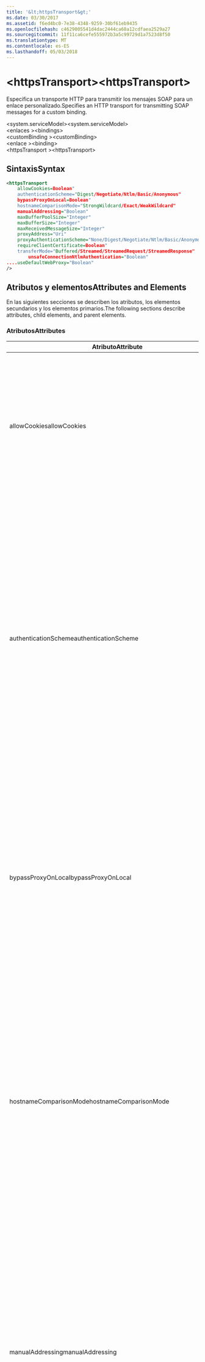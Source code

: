 ```yaml
---
title: '&lt;httpsTransport&gt;'
ms.date: 03/30/2017
ms.assetid: f6ed4bc0-7e38-4348-9259-30bf61eb9435
ms.openlocfilehash: c4629005541d4dac2444ca68a12cdfaea2529a27
ms.sourcegitcommit: 11f11ca6cefe555972b3a5c99729d1a7523d8f50
ms.translationtype: MT
ms.contentlocale: es-ES
ms.lasthandoff: 05/03/2018
---
```

# <a name="lthttpstransportgt"></a><span data-ttu-id="1d81f-102">&lt;httpsTransport&gt;</span><span class="sxs-lookup"><span data-stu-id="1d81f-102">&lt;httpsTransport&gt;</span></span>
<span data-ttu-id="1d81f-103">Especifica un transporte HTTP para transmitir los mensajes SOAP para un enlace personalizado.</span><span class="sxs-lookup"><span data-stu-id="1d81f-103">Specifies an HTTP transport for transmitting SOAP messages for a custom binding.</span></span>  
  
 <span data-ttu-id="1d81f-104">\<system.serviceModel></span><span class="sxs-lookup"><span data-stu-id="1d81f-104">\<system.serviceModel></span></span>  
<span data-ttu-id="1d81f-105">\<enlaces ></span><span class="sxs-lookup"><span data-stu-id="1d81f-105">\<bindings></span></span>  
<span data-ttu-id="1d81f-106">\<customBinding ></span><span class="sxs-lookup"><span data-stu-id="1d81f-106">\<customBinding></span></span>  
<span data-ttu-id="1d81f-107">\<enlace ></span><span class="sxs-lookup"><span data-stu-id="1d81f-107">\<binding></span></span>  
<span data-ttu-id="1d81f-108">\<httpsTransport ></span><span class="sxs-lookup"><span data-stu-id="1d81f-108">\<httpsTransport></span></span>  
  
## <a name="syntax"></a><span data-ttu-id="1d81f-109">Sintaxis</span><span class="sxs-lookup"><span data-stu-id="1d81f-109">Syntax</span></span>  
  
```xml  
<httpsTransport  
    allowCookies=Boolean"  
    authenticationScheme="Digest/Negotiate/Ntlm/Basic/Anonymous"  
    bypassProxyOnLocal=Boolean"  
    hostnameComparisonMode="StrongWildcard/Exact/WeakWildcard"  
    manualAddressing="Boolean"  
    maxBufferPoolSize="Integer"  
    maxBufferSize="Integer"  
    maxReceivedMessageSize="Integer"  
    proxyAddress="Uri"  
    proxyAuthenticationScheme="None/Digest/Negotiate/Ntlm/Basic/Anonymous"        realm="String"  
    requireClientCertificate=Boolean"  
    transferMode="Buffered/Streamed/StreamedRequest/StreamedResponse"  
        unsafeConnectionNtlmAuthentication="Boolean"  
....useDefaultWebProxy="Boolean"  
/>  
```  
  
## <a name="attributes-and-elements"></a><span data-ttu-id="1d81f-110">Atributos y elementos</span><span class="sxs-lookup"><span data-stu-id="1d81f-110">Attributes and Elements</span></span>  
 <span data-ttu-id="1d81f-111">En las siguientes secciones se describen los atributos, los elementos secundarios y los elementos primarios.</span><span class="sxs-lookup"><span data-stu-id="1d81f-111">The following sections describe attributes, child elements, and parent elements.</span></span>  
  
### <a name="attributes"></a><span data-ttu-id="1d81f-112">Atributos</span><span class="sxs-lookup"><span data-stu-id="1d81f-112">Attributes</span></span>  
  
|<span data-ttu-id="1d81f-113">Atributo</span><span class="sxs-lookup"><span data-stu-id="1d81f-113">Attribute</span></span>|<span data-ttu-id="1d81f-114">Descripción</span><span class="sxs-lookup"><span data-stu-id="1d81f-114">Description</span></span>|  
|---------------|-----------------|  
|<span data-ttu-id="1d81f-115">allowCookies</span><span class="sxs-lookup"><span data-stu-id="1d81f-115">allowCookies</span></span>|<span data-ttu-id="1d81f-116">Un valor booleano que especifica si el cliente acepta las cookies y las propaga en solicitudes futuras.</span><span class="sxs-lookup"><span data-stu-id="1d81f-116">A Boolean value that specifies whether the client accepts cookies and propagates them on future requests.</span></span> <span data-ttu-id="1d81f-117">De manera predeterminada, es `false`.</span><span class="sxs-lookup"><span data-stu-id="1d81f-117">The default is `false`.</span></span><br /><br /> <span data-ttu-id="1d81f-118">Puede usar este atributo al interactuar con los servicios Web ASMX que utilizan cookies.</span><span class="sxs-lookup"><span data-stu-id="1d81f-118">You can use this attribute when you interact with ASMX Web services that use cookies.</span></span> <span data-ttu-id="1d81f-119">De esta manera, puede estar seguro de que las cookies devueltas del servidor se copian automáticamente en todas las solicitudes de cliente futuras para ese servicio.</span><span class="sxs-lookup"><span data-stu-id="1d81f-119">In this way, you can be sure that the cookies returned from the server are automatically copied to all future client requests for that service.</span></span>|  
|<span data-ttu-id="1d81f-120">authenticationScheme</span><span class="sxs-lookup"><span data-stu-id="1d81f-120">authenticationScheme</span></span>|<span data-ttu-id="1d81f-121">Especifica el protocolo utilizado para autenticar solicitudes de cliente que son procesadas por un agente de escucha HTTP.</span><span class="sxs-lookup"><span data-stu-id="1d81f-121">Specifies the protocol used to authenticate client requests being processed by an HTTP listener.</span></span> <span data-ttu-id="1d81f-122">Los valores válidos son los siguientes:</span><span class="sxs-lookup"><span data-stu-id="1d81f-122">Valid values include the following:</span></span><br /><br /> <span data-ttu-id="1d81f-123">-Digest: Especifica la autenticación implícita.</span><span class="sxs-lookup"><span data-stu-id="1d81f-123">-   Digest: Specifies digest authentication.</span></span><br /><span data-ttu-id="1d81f-124">-Negotiate: Negocia con el cliente para determinar el esquema de autenticación.</span><span class="sxs-lookup"><span data-stu-id="1d81f-124">-   Negotiate: Negotiates with the client to determine the authentication scheme.</span></span> <span data-ttu-id="1d81f-125">Si cliente y el servidor son compatibles con Kerberos, se utiliza; de lo contrario, se utiliza NTLM.</span><span class="sxs-lookup"><span data-stu-id="1d81f-125">If both client and server support Kerberos, it is used; otherwise, NTLM is used.</span></span><br /><span data-ttu-id="1d81f-126">-Ntlm: Especifica la autenticación NTLM.</span><span class="sxs-lookup"><span data-stu-id="1d81f-126">-   Ntlm: Specifies NTLM authentication.</span></span><br /><span data-ttu-id="1d81f-127">-Basic: Especifica la autenticación básica.</span><span class="sxs-lookup"><span data-stu-id="1d81f-127">-   Basic: Specifies basic authentication.</span></span><br /><span data-ttu-id="1d81f-128">-Anonymous: Especifica la autenticación anónima.</span><span class="sxs-lookup"><span data-stu-id="1d81f-128">-   Anonymous: Specifies anonymous authentication.</span></span><br /><br /> <span data-ttu-id="1d81f-129">El valor predeterminado es Anonymous.</span><span class="sxs-lookup"><span data-stu-id="1d81f-129">The default is Anonymous.</span></span> <span data-ttu-id="1d81f-130">Este atributo es del tipo <xref:System.Net.AuthenticationSchemes>.</span><span class="sxs-lookup"><span data-stu-id="1d81f-130">This attribute is of type <xref:System.Net.AuthenticationSchemes>.</span></span> <span data-ttu-id="1d81f-131">Se puede establecer este atributo sólo una vez.</span><span class="sxs-lookup"><span data-stu-id="1d81f-131">This attribute can only be set once.</span></span>|  
|<span data-ttu-id="1d81f-132">bypassProxyOnLocal</span><span class="sxs-lookup"><span data-stu-id="1d81f-132">bypassProxyOnLocal</span></span>|<span data-ttu-id="1d81f-133">Valor de tipo booleano que indica si se omitirá el servidor proxy para las direcciones locales.</span><span class="sxs-lookup"><span data-stu-id="1d81f-133">A Boolean value that indicates whether to bypass the proxy server for local addresses.</span></span> <span data-ttu-id="1d81f-134">De manera predeterminada, es `false`.</span><span class="sxs-lookup"><span data-stu-id="1d81f-134">The default is `false`.</span></span><br /><br /> <span data-ttu-id="1d81f-135">Una dirección local es la que está en la LAN local o intranet.</span><span class="sxs-lookup"><span data-stu-id="1d81f-135">A local address is one that is on the local LAN or intranet.</span></span><br /><br /> <span data-ttu-id="1d81f-136">Windows Communication Foundation (WCF) siempre omite el proxy si la dirección de servicio comienza con http://localhost.</span><span class="sxs-lookup"><span data-stu-id="1d81f-136">Windows Communication Foundation (WCF) always ignores the proxy if the service address begins with http://localhost.</span></span><br /><br /> <span data-ttu-id="1d81f-137">Debería utilizar el nombre del host en lugar del localhost si desea que los clientes pasen por un proxy al comunicarse con los servicios en el mismo equipo.</span><span class="sxs-lookup"><span data-stu-id="1d81f-137">You should use the host name rather than localhost if you want clients to go through a proxy when talking to services on the same machine.</span></span>|  
|<span data-ttu-id="1d81f-138">hostnameComparisonMode</span><span class="sxs-lookup"><span data-stu-id="1d81f-138">hostnameComparisonMode</span></span>|<span data-ttu-id="1d81f-139">Especifica el modo de comparación de nombres de host HTTP usado para analizar los URI.</span><span class="sxs-lookup"><span data-stu-id="1d81f-139">Specifies the HTTP hostname comparison mode used to parse URIs.</span></span> <span data-ttu-id="1d81f-140">Los valores válidos son</span><span class="sxs-lookup"><span data-stu-id="1d81f-140">Valid values are,</span></span><br /><br /> <span data-ttu-id="1d81f-141">-StrongWildcard: ("+") coincide con todos los posibles nombres del host en el contexto de esquema especificado, puerto y URI relativo.</span><span class="sxs-lookup"><span data-stu-id="1d81f-141">-   StrongWildcard: ("+") matches all possible hostnames in the context of the specified scheme, port and relative URI.</span></span><br /><span data-ttu-id="1d81f-142">-Exacto: ningún carácter comodín</span><span class="sxs-lookup"><span data-stu-id="1d81f-142">-   Exact: no wildcards</span></span><br /><span data-ttu-id="1d81f-143">-WeakWildcard: ("\*") coincide con todo posible nombre de host en el contexto de esquema especificado, puerto y URI relativo con los que no se han coincidido explícitamente o a través del mecanismo de carácter comodín fuerte.</span><span class="sxs-lookup"><span data-stu-id="1d81f-143">-   WeakWildcard: ("\*") matches all possible hostname in the context of the specified scheme, port and relative UIR that have not been matched explicitly or through the strong wildcard mechanism.</span></span><br /><br /> <span data-ttu-id="1d81f-144">El valor predeterminado es StrongWildcard.</span><span class="sxs-lookup"><span data-stu-id="1d81f-144">The default is StrongWildcard.</span></span> <span data-ttu-id="1d81f-145">Este atributo es del tipo `System.ServiceModel.HostnameComparison`.</span><span class="sxs-lookup"><span data-stu-id="1d81f-145">This attribute is of type `System.ServiceModel.HostnameComparison`.</span></span>|  
|<span data-ttu-id="1d81f-146">manualAddressing</span><span class="sxs-lookup"><span data-stu-id="1d81f-146">manualAddressing</span></span>|<span data-ttu-id="1d81f-147">Un valor booleano que permite al usuario tomar el control del direccionamiento del mensaje.</span><span class="sxs-lookup"><span data-stu-id="1d81f-147">A Boolean value that enables the user to take control of message addressing.</span></span> <span data-ttu-id="1d81f-148">Esta propiedad normalmente se usa en escenarios del enrutador, donde la aplicación determina a cuál de los destinos va a enviar un mensaje.</span><span class="sxs-lookup"><span data-stu-id="1d81f-148">This property is usually used in router scenarios, where the application determines which one of several destinations to send a message to.</span></span><br /><br /> <span data-ttu-id="1d81f-149">Si se establece en `true`, el canal supone que el mensaje ya se ha direccionado y no le agrega ninguna información adicional.</span><span class="sxs-lookup"><span data-stu-id="1d81f-149">When set to `true`, the channel assumes the message has already been addressed and does not add any additional information to it.</span></span> <span data-ttu-id="1d81f-150">El usuario puede direccionar a continuación individualmente cada mensaje.</span><span class="sxs-lookup"><span data-stu-id="1d81f-150">The user can then address every message individually.</span></span><br /><br /> <span data-ttu-id="1d81f-151">Cuando se establece en `false`, la Windows Communication Foundation predeterminada (WCF) que direcciona el mecanismo crea automáticamente las direcciones para todos los mensajes.</span><span class="sxs-lookup"><span data-stu-id="1d81f-151">When set to `false`, the default Windows Communication Foundation (WCF) addressing mechanism automatically creates addresses for all messages.</span></span><br /><br /> <span data-ttu-id="1d81f-152">De manera predeterminada, es `false`.</span><span class="sxs-lookup"><span data-stu-id="1d81f-152">The default is `false`.</span></span>|  
|<span data-ttu-id="1d81f-153">maxBufferPoolSize</span><span class="sxs-lookup"><span data-stu-id="1d81f-153">maxBufferPoolSize</span></span>|<span data-ttu-id="1d81f-154">Un entero positivo que especifica el tamaño máximo del grupo de búferes.</span><span class="sxs-lookup"><span data-stu-id="1d81f-154">A positive integer that specifies the maximum size of the buffer pool.</span></span> <span data-ttu-id="1d81f-155">El valor predeterminado es 524288.</span><span class="sxs-lookup"><span data-stu-id="1d81f-155">The default is 524288.</span></span><br /><br /> <span data-ttu-id="1d81f-156">Muchas partes de los búferes de uso WCF.</span><span class="sxs-lookup"><span data-stu-id="1d81f-156">Many parts of WCF use buffers.</span></span> <span data-ttu-id="1d81f-157">Crear y destruir búferes cada vez que se usan es caro, y la recolección de elementos no utilizados para los búferes también es cara.</span><span class="sxs-lookup"><span data-stu-id="1d81f-157">Creating and destroying buffers each time they are used is expensive, and garbage collection for buffers is also expensive.</span></span> <span data-ttu-id="1d81f-158">Con grupos de búferes, puede tomar un búfer del grupo, usarlo y devolverlo al grupo una vez haya terminado.</span><span class="sxs-lookup"><span data-stu-id="1d81f-158">With buffer pools, you can take a buffer from the pool, use it, and return it to the pool once you are done.</span></span> <span data-ttu-id="1d81f-159">Así se evita la sobrecarga al crear y destruir búferes.</span><span class="sxs-lookup"><span data-stu-id="1d81f-159">Thus the overhead in creating and destroying buffers is avoided.</span></span>|  
|<span data-ttu-id="1d81f-160">maxBufferSize</span><span class="sxs-lookup"><span data-stu-id="1d81f-160">maxBufferSize</span></span>|<span data-ttu-id="1d81f-161">Un entero positivo que especifica el tamaño máximo del búfer.</span><span class="sxs-lookup"><span data-stu-id="1d81f-161">A positive integer that specifies the maximum size of the buffer.</span></span> <span data-ttu-id="1d81f-162">El valor predeterminado es 524288.</span><span class="sxs-lookup"><span data-stu-id="1d81f-162">The default is 524288</span></span>|  
|<span data-ttu-id="1d81f-163">maxReceivedMessageSize</span><span class="sxs-lookup"><span data-stu-id="1d81f-163">maxReceivedMessageSize</span></span>|<span data-ttu-id="1d81f-164">Un entero positivo que especifica el tamaño del mensaje permitido máximo que se puede recibir.</span><span class="sxs-lookup"><span data-stu-id="1d81f-164">A positive integer that specifies the maximum allowable message size that can be received.</span></span> <span data-ttu-id="1d81f-165">El valor predeterminado es 65536.</span><span class="sxs-lookup"><span data-stu-id="1d81f-165">The default is 65536.</span></span>|  
|<span data-ttu-id="1d81f-166">proxyAddress</span><span class="sxs-lookup"><span data-stu-id="1d81f-166">proxyAddress</span></span>|<span data-ttu-id="1d81f-167">Un URI que especifica la dirección del proxy HTTP.</span><span class="sxs-lookup"><span data-stu-id="1d81f-167">A URI that specifies the address of the HTTP proxy.</span></span> <span data-ttu-id="1d81f-168">Si `useSystemWebProxy` es `true`, este valor debe ser `null`.</span><span class="sxs-lookup"><span data-stu-id="1d81f-168">If `useSystemWebProxy` is `true`, this setting must be `null`.</span></span> <span data-ttu-id="1d81f-169">De manera predeterminada, es `null`.</span><span class="sxs-lookup"><span data-stu-id="1d81f-169">The default is `null`.</span></span>|  
|<span data-ttu-id="1d81f-170">proxyAuthenticationScheme</span><span class="sxs-lookup"><span data-stu-id="1d81f-170">proxyAuthenticationScheme</span></span>|<span data-ttu-id="1d81f-171">Especifica el protocolo utilizado para autenticar solicitudes de cliente que son procesadas por un proxy HTTP.</span><span class="sxs-lookup"><span data-stu-id="1d81f-171">Specifies the protocol used for authenticating client requests being processed by an HTTP proxy.</span></span> <span data-ttu-id="1d81f-172">Los valores válidos son los siguientes:</span><span class="sxs-lookup"><span data-stu-id="1d81f-172">Valid values include the following:</span></span><br /><br /> <span data-ttu-id="1d81f-173">-None: No se realiza la autenticación.</span><span class="sxs-lookup"><span data-stu-id="1d81f-173">-   None: No authentication is performed.</span></span><br /><span data-ttu-id="1d81f-174">-Digest: Especifica la autenticación implícita.</span><span class="sxs-lookup"><span data-stu-id="1d81f-174">-   Digest: Specifies digest authentication.</span></span><br /><span data-ttu-id="1d81f-175">-Negotiate: Negocia con el cliente para determinar el esquema de autenticación.</span><span class="sxs-lookup"><span data-stu-id="1d81f-175">-   Negotiate: Negotiates with the client to determine the authentication scheme.</span></span> <span data-ttu-id="1d81f-176">Si cliente y el servidor son compatibles con Kerberos, se utiliza; de lo contrario, se utiliza NTLM.</span><span class="sxs-lookup"><span data-stu-id="1d81f-176">If both client and server support Kerberos, it is used; otherwise, NTLM is used.</span></span><br /><span data-ttu-id="1d81f-177">-Ntlm: Especifica la autenticación NTLM.</span><span class="sxs-lookup"><span data-stu-id="1d81f-177">-   Ntlm: Specifies NTLM authentication.</span></span><br /><span data-ttu-id="1d81f-178">-Basic: Especifica la autenticación básica.</span><span class="sxs-lookup"><span data-stu-id="1d81f-178">-   Basic: Specifies basic authentication.</span></span><br /><span data-ttu-id="1d81f-179">-Anonymous: Especifica la autenticación anónima.</span><span class="sxs-lookup"><span data-stu-id="1d81f-179">-   Anonymous: Specifies anonymous authentication.</span></span><br /><span data-ttu-id="1d81f-180">-IntegratedWindowsAuthentication: Especifica la autenticación de Windows.</span><span class="sxs-lookup"><span data-stu-id="1d81f-180">-   IntegratedWindowsAuthentication: Specifies Windows authentication.</span></span><br /><br /> <span data-ttu-id="1d81f-181">El valor predeterminado es Anonymous.</span><span class="sxs-lookup"><span data-stu-id="1d81f-181">The default is Anonymous.</span></span> <span data-ttu-id="1d81f-182">Este atributo es del tipo <xref:System.Net.AuthenticationSchemes>.</span><span class="sxs-lookup"><span data-stu-id="1d81f-182">This attribute is of type <xref:System.Net.AuthenticationSchemes>.</span></span>|  
|<span data-ttu-id="1d81f-183">realm</span><span class="sxs-lookup"><span data-stu-id="1d81f-183">realm</span></span>|<span data-ttu-id="1d81f-184">Una cadena que especifica el dominio kerberos que se utilizará en el proxy/servidor.</span><span class="sxs-lookup"><span data-stu-id="1d81f-184">A string that specifies the realm to use on the proxy/server.</span></span> <span data-ttu-id="1d81f-185">El valor predeterminado es una cadena vacía.</span><span class="sxs-lookup"><span data-stu-id="1d81f-185">The default is an empty string.</span></span><br /><br /> <span data-ttu-id="1d81f-186">Los servidores usan los dominios para particionar recursos protegidos.</span><span class="sxs-lookup"><span data-stu-id="1d81f-186">Servers use realms to partition protected resources.</span></span> <span data-ttu-id="1d81f-187">Cada partición puede tener su propio esquema de autenticación y/o base de datos de autorización.</span><span class="sxs-lookup"><span data-stu-id="1d81f-187">Each partition can have its own authentication scheme and/or authorization database.</span></span> <span data-ttu-id="1d81f-188">Los dominios sólo se utilizan para la autenticación básica e implícita.</span><span class="sxs-lookup"><span data-stu-id="1d81f-188">Realms are used only for basic and digest authentication.</span></span> <span data-ttu-id="1d81f-189">Cuando un cliente se autentica correctamente, la autenticación es válida para todos los recursos de un dominio kerberos determinado.</span><span class="sxs-lookup"><span data-stu-id="1d81f-189">After a client successfully authenticates, the authentication is valid for all resources in a given realm.</span></span> <span data-ttu-id="1d81f-190">Para obtener una descripción detallada de los dominios, consulte RFC 2617 en http://www.ietf.org.</span><span class="sxs-lookup"><span data-stu-id="1d81f-190">For a detailed description of realms, see RFC 2617 at http://www.ietf.org.</span></span>|  
|<span data-ttu-id="1d81f-191">requireClientCertificate</span><span class="sxs-lookup"><span data-stu-id="1d81f-191">requireClientCertificate</span></span>|<span data-ttu-id="1d81f-192">Un valor booleano que especifica si el servidor necesita que el cliente proporcione un certificado de cliente como parte del protocolo de enlace HTTPS.</span><span class="sxs-lookup"><span data-stu-id="1d81f-192">A Boolean value that specifies if the server requires the client to provide a client certificate as part of the HTTPS handshake.</span></span> <span data-ttu-id="1d81f-193">De manera predeterminada, es `false`.</span><span class="sxs-lookup"><span data-stu-id="1d81f-193">The default is `false`.</span></span>|  
|<span data-ttu-id="1d81f-194">transferMode</span><span class="sxs-lookup"><span data-stu-id="1d81f-194">transferMode</span></span>|<span data-ttu-id="1d81f-195">Especifica si los mensajes se almacenan en búfer, se transmiten o si son una solicitud o una respuesta.</span><span class="sxs-lookup"><span data-stu-id="1d81f-195">Specifies whether messages are buffered or streamed or a request or response.</span></span> <span data-ttu-id="1d81f-196">Los valores válidos son los siguientes:</span><span class="sxs-lookup"><span data-stu-id="1d81f-196">Valid values include the following:</span></span><br /><br /> <span data-ttu-id="1d81f-197">-Buffered: Los mensajes de solicitud y respuesta se almacenan en búfer.</span><span class="sxs-lookup"><span data-stu-id="1d81f-197">-   Buffered: The request and response messages are buffered.</span></span><br /><span data-ttu-id="1d81f-198">-Modos: Se transmiten los mensajes de solicitud y respuesta.</span><span class="sxs-lookup"><span data-stu-id="1d81f-198">-   Streamed: The request and response messages are streamed.</span></span><br /><span data-ttu-id="1d81f-199">-StreamedRequest: Se transmite el mensaje de solicitud y se almacena en búfer el mensaje de respuesta.</span><span class="sxs-lookup"><span data-stu-id="1d81f-199">-   StreamedRequest: The request message is streamed and the response message is buffered.</span></span><br /><span data-ttu-id="1d81f-200">-StreamedResponse: Que se almacena en búfer el mensaje de solicitud y se transmite el mensaje de respuesta.</span><span class="sxs-lookup"><span data-stu-id="1d81f-200">-   StreamedResponse: The request message is buffered and the response message is streamed.</span></span><br /><br /> <span data-ttu-id="1d81f-201">El valor predeterminado es Buffered.</span><span class="sxs-lookup"><span data-stu-id="1d81f-201">The default is Buffered.</span></span> <span data-ttu-id="1d81f-202">Este atributo es del tipo <xref:System.ServiceModel.TransferMode>.</span><span class="sxs-lookup"><span data-stu-id="1d81f-202">This attribute is of type <xref:System.ServiceModel.TransferMode>.</span></span>|  
|<span data-ttu-id="1d81f-203">unsafeConnectionNtlmAuthentication</span><span class="sxs-lookup"><span data-stu-id="1d81f-203">unsafeConnectionNtlmAuthentication</span></span>|<span data-ttu-id="1d81f-204">Un valor booleano que especifica si la conexión compartida no segura está habilitada en el servidor.</span><span class="sxs-lookup"><span data-stu-id="1d81f-204">A Boolean value that specifies whether Unsafe Connection Sharing is enabled on the server.</span></span> <span data-ttu-id="1d81f-205">De manera predeterminada, es `false`.</span><span class="sxs-lookup"><span data-stu-id="1d81f-205">The default is `false`.</span></span> <span data-ttu-id="1d81f-206">Si está habilitado, la autenticación NTLM se realiza una vez en cada conexión TCP.</span><span class="sxs-lookup"><span data-stu-id="1d81f-206">If enabled, NTLM authentication is performed once on each TCP connection.</span></span>|  
|<span data-ttu-id="1d81f-207">useDefaultWebProxy</span><span class="sxs-lookup"><span data-stu-id="1d81f-207">useDefaultWebProxy</span></span>|<span data-ttu-id="1d81f-208">Un valor que especifica si se utiliza la configuración del proxy del equipo en lugar de la configuración específica del usuario.</span><span class="sxs-lookup"><span data-stu-id="1d81f-208">A Boolean value that specifies whether the machine-wide proxy settings are used rather than the user specific settings.</span></span> <span data-ttu-id="1d81f-209">De manera predeterminada, es `true`.</span><span class="sxs-lookup"><span data-stu-id="1d81f-209">The default is `true`.</span></span>|  
  
### <a name="child-elements"></a><span data-ttu-id="1d81f-210">Elementos secundarios</span><span class="sxs-lookup"><span data-stu-id="1d81f-210">Child Elements</span></span>  
 <span data-ttu-id="1d81f-211">Ninguno.</span><span class="sxs-lookup"><span data-stu-id="1d81f-211">None.</span></span>  
  
### <a name="parent-elements"></a><span data-ttu-id="1d81f-212">Elementos primarios</span><span class="sxs-lookup"><span data-stu-id="1d81f-212">Parent Elements</span></span>  
  
|<span data-ttu-id="1d81f-213">Elemento</span><span class="sxs-lookup"><span data-stu-id="1d81f-213">Element</span></span>|<span data-ttu-id="1d81f-214">Descripción</span><span class="sxs-lookup"><span data-stu-id="1d81f-214">Description</span></span>|  
|-------------|-----------------|  
|[<span data-ttu-id="1d81f-215">\<enlace ></span><span class="sxs-lookup"><span data-stu-id="1d81f-215">\<binding></span></span>](../../../../../docs/framework/misc/binding.md)|<span data-ttu-id="1d81f-216">Define todas las funcionalidades de enlace del enlace personalizado.</span><span class="sxs-lookup"><span data-stu-id="1d81f-216">Defines all binding capabilities of the custom binding.</span></span>|  
  
## <a name="remarks"></a><span data-ttu-id="1d81f-217">Comentarios</span><span class="sxs-lookup"><span data-stu-id="1d81f-217">Remarks</span></span>  
 <span data-ttu-id="1d81f-218">El elemento `httpsTransport` es el punto inicial para crear un enlace personalizado que implementa el protocolo de transporte HTTPS.</span><span class="sxs-lookup"><span data-stu-id="1d81f-218">The `httpsTransport` element is the starting point for creating a custom binding that implements the HTTPS transport protocol.</span></span> <span data-ttu-id="1d81f-219">HTTPS es el transporte primario utilizado para fines de interoperabilidad segura.</span><span class="sxs-lookup"><span data-stu-id="1d81f-219">HTTPS is the primary transport used for secure interoperability purposes.</span></span> <span data-ttu-id="1d81f-220">HTTPS es compatible con Windows Communication Foundation (WCF) para garantizar la interoperabilidad con otras pilas de servicios Web.</span><span class="sxs-lookup"><span data-stu-id="1d81f-220">HTTPS is supported by the Windows Communication Foundation (WCF) to ensure interoperability with other Web services stacks.</span></span>  
  
## <a name="see-also"></a><span data-ttu-id="1d81f-221">Vea también</span><span class="sxs-lookup"><span data-stu-id="1d81f-221">See Also</span></span>  
 <xref:System.ServiceModel.Configuration.HttpsTransportElement>  
 <xref:System.ServiceModel.Channels.HttpsTransportBindingElement>  
 <xref:System.ServiceModel.Channels.TransportBindingElement>  
 <xref:System.ServiceModel.Channels.CustomBinding>  
 [<span data-ttu-id="1d81f-222">Transportes</span><span class="sxs-lookup"><span data-stu-id="1d81f-222">Transports</span></span>](../../../../../docs/framework/wcf/feature-details/transports.md)  
 [<span data-ttu-id="1d81f-223">Elección del transporte</span><span class="sxs-lookup"><span data-stu-id="1d81f-223">Choosing a Transport</span></span>](../../../../../docs/framework/wcf/feature-details/choosing-a-transport.md)  
 [<span data-ttu-id="1d81f-224">Enlaces</span><span class="sxs-lookup"><span data-stu-id="1d81f-224">Bindings</span></span>](../../../../../docs/framework/wcf/bindings.md)  
 [<span data-ttu-id="1d81f-225">Extensión de enlaces</span><span class="sxs-lookup"><span data-stu-id="1d81f-225">Extending Bindings</span></span>](../../../../../docs/framework/wcf/extending/extending-bindings.md)  
 [<span data-ttu-id="1d81f-226">Enlaces personalizados</span><span class="sxs-lookup"><span data-stu-id="1d81f-226">Custom Bindings</span></span>](../../../../../docs/framework/wcf/extending/custom-bindings.md)  
 [<span data-ttu-id="1d81f-227">\<customBinding ></span><span class="sxs-lookup"><span data-stu-id="1d81f-227">\<customBinding></span></span>](../../../../../docs/framework/configure-apps/file-schema/wcf/custombinding.md)

